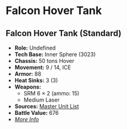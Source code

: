 # Falcon Hover Tank 

## Falcon Hover Tank (Standard) 

- **Role:** Undefined 
- **Tech Base:** Inner Sphere (3023) 
- **Chassis:** 50 tons Hover 
- **Movement:** 9 / 14, ICE 
- **Armor:** 88 
- **Heat Sinks:** 3 (3) 
- **Weapons:** 
  - SRM 6 × 2 (ammo: 15) 
  - Medium Laser 
- **Sources:** [Master Unit List](http://masterunitlist.info/Unit/Details/4154) 
- **Battle Value:** 676 
- [*More Info*](falcon_hover_tank/falcon_hover_tank_standard.md) 

